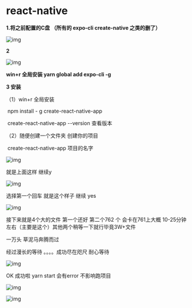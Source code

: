 # react-native

**1.将之前配置的C盘  （所有的 expo-cli    create-native 之类的删了）**

![img](file:///C:/Users/93095/AppData/Local/YNote/data/qq49A76E61759CFBCE14AAC04E5A9C5C32/d7d6b2c4859f4633bd87aab263bd23df/clipboard.png)

**2** 

![img](C:/Users/93095/AppData/Local/YNote/data/qq49A76E61759CFBCE14AAC04E5A9C5C32/9d069fb88fee4b1e8019927adb0aa636/clipboard.png)

**win+r  全局安装   yarn global add expo-cli -g**

**3 安装**

 （1）win+r 全局安装        

​                                             npm install - g create-react-native-app

​                               create-react-native-app --version 查看版本



（2）随便创建一个文件夹  创建你的项目

​                                       create-react-native-app 项目的名字





![img](file:///C:/Users/93095/AppData/Local/YNote/data/qq49A76E61759CFBCE14AAC04E5A9C5C32/4ec473a22cc746bba4201f93c0fd0788/clipboard.png)

就是上面这样    继续y

![img](file:///C:/Users/93095/AppData/Local/YNote/data/qq49A76E61759CFBCE14AAC04E5A9C5C32/c0ba68bd73334d8cabfc81d0207da4c1/clipboard.png)

选择第一个回车  就是这个样子  继续 yes

![img](file:///C:/Users/93095/AppData/Local/YNote/data/qq49A76E61759CFBCE14AAC04E5A9C5C32/7419da8b7f4440abbd72e7c33e41d34e/clipboard.png)

接下来就是4个大的文件 第一个还好  第二个762 个 会卡在761上大概 10-25分钟左右（主要是这个）其他两个稍等一下就行毕竟3W+文件

一万头 草泥马奔腾而过

经过漫长的等待 。。。。成功尽在咫尺  耐心等待

![img](file:///C:/Users/93095/AppData/Local/YNote/data/qq49A76E61759CFBCE14AAC04E5A9C5C32/1180c07388ad410b855229d192a610b0/clipboard.png)

OK 成功啦     yarn start  会有error  不影响跑项目

![img](file:///C:/Users/93095/AppData/Local/YNote/data/qq49A76E61759CFBCE14AAC04E5A9C5C32/e4717bd6a6704676b97e4492bcac192e/clipboard.png)



![img](file:///C:/Users/93095/AppData/Local/YNote/data/qq49A76E61759CFBCE14AAC04E5A9C5C32/ff85c5448dfa4ce386f41858fa01435a/clipboard.png)